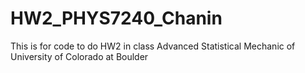 # HW2_PHYS7240_Chanin
This is for code to do HW2 in class Advanced Statistical Mechanic of University of Colorado at Boulder
